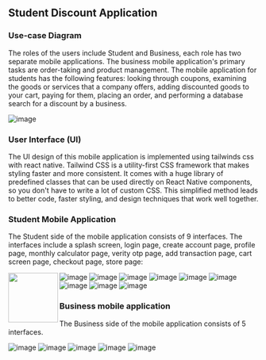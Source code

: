 ## Student Discount Application

### Use-case Diagram 
The roles of the users include Student and Business, each role has two separate mobile applications. The business mobile application's primary tasks are order-taking and product management. The mobile application for students has the following
features: looking through coupons, examining the goods or services that a company offers, adding discounted goods to your cart, paying for them, placing an order, and performing a database search for a discount by a business.


![image](https://github.com/Mukela12/EduDeals-React-Native-App-FYP/assets/65640620/2b1b0b22-92cd-4426-814e-801c5ef1ba4f)



### User Interface (UI)

The UI design of this mobile application is implemented using tailwinds css with
react native. Tailwind CSS is a utility-first CSS framework that makes styling faster
and more consistent. It comes with a huge library of predefined classes that can be
used directly on React Native components, so you don't have to write a lot of custom
CSS. This simplified method leads to better code, faster styling, and design
techniques that work well together.

### Student Mobile Application

The Student side of the mobile application consists of 9 interfaces. The interfaces
include a splash screen, login page, create account page, profile page, monthly
calculator page, verity otp page, add transaction page, cart screen page, checkout
page, store page: 

<img align="left" width="100" height="100" src="https://github.com/Mukela12/EduDeals-React-Native-App-FYP/assets/65640620/503aee88-7e63-447c-a197-3f91a81afd2c">


![image](https://github.com/Mukela12/EduDeals-React-Native-App-FYP/assets/65640620/503aee88-7e63-447c-a197-3f91a81afd2c)
![image](https://github.com/Mukela12/EduDeals-React-Native-App-FYP/assets/65640620/cd258efa-3d05-467c-9b14-727c10469ce4)
![image](https://github.com/Mukela12/EduDeals-React-Native-App-FYP/assets/65640620/22aec7d7-cb2e-4264-a026-29903dd02ff3)
![image](https://github.com/Mukela12/EduDeals-React-Native-App-FYP/assets/65640620/7b5612fd-0d8e-4e36-a4ac-91142715355c)
![image](https://github.com/Mukela12/EduDeals-React-Native-App-FYP/assets/65640620/c6c02435-6e64-4fd4-a00b-756819e6aaf0)
![image](https://github.com/Mukela12/EduDeals-React-Native-App-FYP/assets/65640620/0aaed50c-d0e1-4124-b6f7-874a1723041a)
![image](https://github.com/Mukela12/EduDeals-React-Native-App-FYP/assets/65640620/52cc306b-d536-4cd6-8bc5-855586bb5c4f)
![image](https://github.com/Mukela12/EduDeals-React-Native-App-FYP/assets/65640620/28bf00f6-dd9c-4d76-ba7a-2dd6367a4e7a)
![image](https://github.com/Mukela12/EduDeals-React-Native-App-FYP/assets/65640620/cfa0d4a1-38b1-454b-afcf-c6de3837e57c)

### Business mobile application

The Business side of the mobile application consists of 5 interfaces. 

![image](https://github.com/Mukela12/EduDeals-React-Native-App-FYP/assets/65640620/3bd64e8f-f640-4120-a70c-5ee7057ee0bb)
![image](https://github.com/Mukela12/EduDeals-React-Native-App-FYP/assets/65640620/5ad697cb-9775-4fe1-b03b-27156fb43a04)
![image](https://github.com/Mukela12/EduDeals-React-Native-App-FYP/assets/65640620/f58ddf81-e606-4f94-a959-0b1425191df7)
![image](https://github.com/Mukela12/EduDeals-React-Native-App-FYP/assets/65640620/f290166e-5dac-4140-8ea9-b2659914be8f)
![image](https://github.com/Mukela12/EduDeals-React-Native-App-FYP/assets/65640620/c234308e-01e8-45d4-9701-38c94cb833b7)
